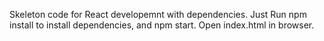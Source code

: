 Skeleton code for React developemnt with dependencies.
Just Run npm install to install dependencies, and npm start. Open index.html in browser.
